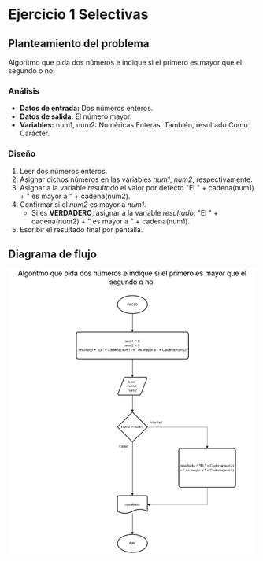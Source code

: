 # Ejercicio 1 Selectivas

## Planteamiento del problema

Algoritmo que pida dos números e indique si el primero es mayor que el segundo o no.

### Análisis

- **Datos de entrada:** Dos números enteros.
- **Datos de salida:** El número mayor.
- **Variables:** num1, num2: Numéricas Enteras. También, resultado Como Carácter.

### Diseño

1. Leer dos números enteros.
2. Asignar dichos números en las variables *num1*, *num2*, respectivamente.
3. Asignar a la variable *resultado* el valor por defecto "El " + cadena(num1) + " es mayor a " + cadena(num2).
4. Confirmar si el *num2* es mayor a *num1*.
    - Si es **VERDADERO**, asignar a la variable *resultado*: "El " + cadena(num2) + " es mayor a " + cadena(num1).
5. Escribir el resultado final por pantalla.

## Diagrama de flujo

![DFD del ejercicio 1 Selectivas](./Ejercicio1DFD.png)
